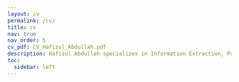```yaml
---
layout: cv
permalink: /cv/
title: cv
nav: true
nav_order: 5
cv_pdf: CV_Hafizul_Abdullah.pdf
description: Hafizul Abdullah specializes in Information Extraction, Predictive Analytics, Big Data Analytics, AI/ML
toc:
  sidebar: left
---
```

